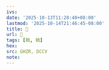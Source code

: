 ```yaml
---
ivs:
date: '2025-10-13T11:28:40+08:00'
lastmod: '2025-10-14T21:46:45-08:00'
title: 󰞈
url: 󰞈
tags: [戟, 戟]
hex: 
src: GHZR, DCCV
note:
---
```


